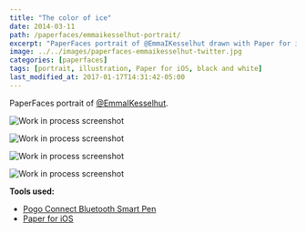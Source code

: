 ```yaml
---
title: "The color of ice"
date: 2014-03-11
path: /paperfaces/emmaikesselhut-portrait/
excerpt: "PaperFaces portrait of @EmmaIKesselhut drawn with Paper for iOS on an iPad."
image: ../../images/paperfaces-emmaikesselhut-twitter.jpg
categories: [paperfaces]
tags: [portrait, illustration, Paper for iOS, black and white]
last_modified_at: 2017-01-17T14:31:42-05:00
---
```


PaperFaces portrait of [@EmmaIKesselhut](https://twitter.com/EmmaIKesselhut).

![Work in process screenshot](../../images/paperfaces-emmaikesselhut-process-1-lg.jpg)

![Work in process screenshot](../../images/paperfaces-emmaikesselhut-process-2-lg.jpg)

![Work in process screenshot](../../images/paperfaces-emmaikesselhut-process-3-lg.jpg)

![Work in process screenshot](../../images/paperfaces-emmaikesselhut-process-4-lg.jpg)

**Tools used:**

- [Pogo Connect Bluetooth Smart Pen](https://www.amazon.com/gp/product/B009K448L4/ref=as_li_ss_tl?ie=UTF8&camp=1789&creative=390957&creativeASIN=B009K448L4&linkCode=as2&tag=mademist-20)
- [Paper for iOS](https://paper.bywetransfer.com/)
